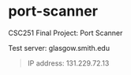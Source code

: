 # port-scanner
CSC251 Final Project: Port Scanner

Test server: glasgow.smith.edu
> IP address: 131.229.72.13
